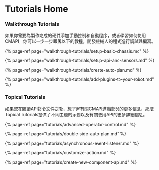 # Tutorials Home

### Walkthrough Tutorials

如果你需要為製作完成的硬件添加手動控制和自動程序，或者學習如何使用 CMAPI，你可以一步一步跟著以下的教程，開發機械人的程式進行調試與編寫。

{% page-ref page="walkthrough-tutorials/setup-basic-chassis.md" %}

{% page-ref page="walkthrough-tutorials/setup-api-and-sensors.md" %}

{% page-ref page="walkthrough-tutorials/create-auto-plan.md" %}

{% page-ref page="walkthrough-tutorials/add-plugins-to-your-robot.md" %}

### Topical Tutorials

如果您在閱讀API指令文件之後，想了解有關CMAPI進階部分的更多信息，那麼Topical Tutorials提供了不同主題的示例以及有關使用API的更多詳細信息。

{% page-ref page="tutorials/advanced-operator-control.md" %}

{% page-ref page="tutorials/double-side-auto-plan.md" %}

{% page-ref page="tutorials/asynchronous-event-listener.md" %}

{% page-ref page="tutorials/customize-action.md" %}

{% page-ref page="tutorials/create-new-component-api.md" %}

